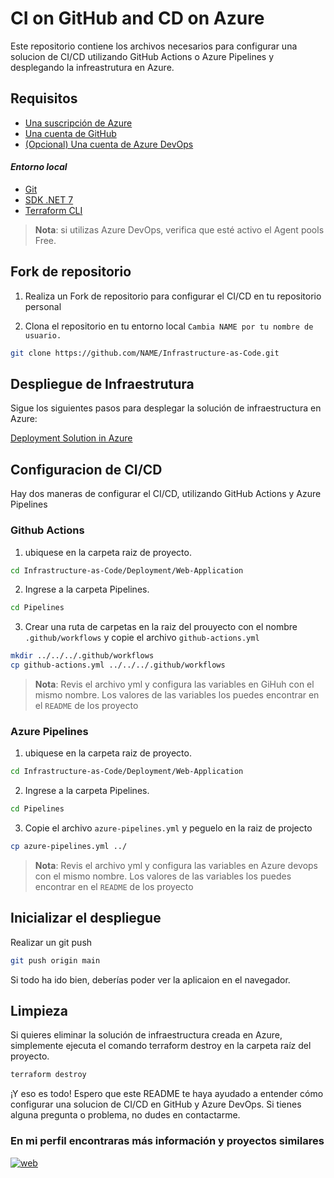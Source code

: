 # CI on GitHub and CD on Azure

Este repositorio contiene los archivos necesarios para configurar una solucion de CI/CD utilizando GitHub Actions o Azure Pipelines y desplegando la infreastrutura en Azure.

## Requisitos

* [Una suscripción de Azure](https://azure.microsoft.com/en-us/free/ "Create account free")
* [Una cuenta de GitHub](https://github.com/ "Create account free")
* [(Opcional) Una cuenta de Azure DevOps](https://azure.microsoft.com/es-es/products/devops/ "Create account free")

#### *Entorno local*
* [Git](https://git-scm.com/ "install git")
* [SDK .NET 7](https://dotnet.microsoft.com/en-us/download/dotnet/7.0 "install git")
* [Terraform CLI](https://learn.microsoft.com/es-es/azure/developer/terraform/get-started-cloud-shell-bash?tabs=bash "install terraform")

> **Nota**: si utilizas Azure DevOps, verifica que esté activo el Agent pools Free.

## Fork de repositorio

1. Realiza un Fork de repositorio para configurar el CI/CD en tu repositorio personal

2. Clona el repositorio en tu entorno local `Cambia NAME por tu nombre de usuario.`
```bash
git clone https://github.com/NAME/Infrastructure-as-Code.git
```

## Despliegue de Infraestrutura
Sigue los siguientes pasos para desplegar la solución de infraestructura en Azure:

[Deployment Solution in Azure](https://github.com/JhonnyPz/Infrastructure-as-Code/tree/main/Solution "IaC")


## Configuracion de CI/CD
Hay dos maneras de configurar el CI/CD, utilizando GitHub Actions y Azure Pipelines

### Github Actions
1. ubiquese en la carpeta raiz de proyecto.
```bash
cd Infrastructure-as-Code/Deployment/Web-Application
```
2. Ingrese a la carpeta Pipelines.
```bash
cd Pipelines
```
3. Crear una ruta de carpetas en la raiz del prouyecto con el nombre `.github/workflows` y copie el archivo `github-actions.yml`
```bash
mkdir ../../../.github/workflows
cp github-actions.yml ../../../.github/workflows
```
> **Nota**: Revis el archivo yml y configura las variables en GiHuh con el mismo nombre. Los valores de las variables los puedes encontrar en el `README` de los proyecto

### Azure Pipelines
1. ubiquese en la carpeta raiz de proyecto.
```bash
cd Infrastructure-as-Code/Deployment/Web-Application
```
2. Ingrese a la carpeta Pipelines.
```bash
cd Pipelines
```
3. Copie el archivo `azure-pipelines.yml` y peguelo en la raiz de projecto
```bash
cp azure-pipelines.yml ../
```
> **Nota**: Revis el archivo yml y configura las variables en Azure devops con el mismo nombre. Los valores de las variables los puedes encontrar en el `README` de los proyecto

## Inicializar el despliegue

Realizar un git push
```bash
git push origin main
```
Si todo ha ido bien, deberías poder ver la aplicaion en el navegador.

## Limpieza
Si quieres eliminar la solución de infraestructura creada en Azure, simplemente ejecuta el comando terraform destroy en la carpeta raíz del proyecto.
```bash
terraform destroy
```
¡Y eso es todo! Espero que este README te haya ayudado a entender cómo configurar una solucion de CI/CD en GitHub y Azure DevOps. Si tienes alguna pregunta o problema, no dudes en contactarme.

### En mi perfil encontraras más información y proyectos similares
[![web](https://img.shields.io/badge/GitHub-JhonnyPz-purple?style=for-the-badge&logo=github&logoColor=white&labelColor=101010)](https://github.com/jhonnypz/ "perfil")